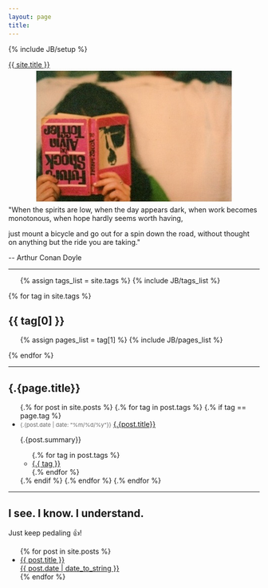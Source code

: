 ```yaml
---
layout: page
title: 
---
```

{% include JB/setup %}

<div class="maintitle-font">
  <a class="brand" href="{{ HOME_PATH }}">{{ site.title }}</a>
</div>

<div align = "center">
    <img src ="/main.jpg">
</div>

<div class="maindescription-font">
"When the spirits are low, when the day appears dark, 
when work becomes monotonous, 
when hope hardly seems worth having, 

just mount a bicycle and go out for a spin down the road, 
without thought on anything but the ride you are taking." 

-- Arthur Conan Doyle
</div>

---

<ul class="tag_box inline">
  {% assign tags_list = site.tags %}  
  {% include JB/tags_list %}
</ul>

{% for tag in site.tags %} 
  <h2 id="{{ tag[0] }}-ref">{{ tag[0] }}</h2>
  <ul>
    {% assign pages_list = tag[1] %}  
    {% include JB/pages_list %}
  </ul>
{% endfor %}

---

<h2 class="post_title">{.{page.title}}</h2>
<ul>
  {.% for post in site.posts %}
  {.% for tag in post.tags %}
  {.% if tag == page.tag %}
  <li class="archive_list">
    <time style="color:#666;font-size:11px;" datetime='{.{post.date | date: "%Y-%m-%d"}}'>{.{post.date | date: "%m/%d/%y"}}</time> <a class="archive_list_article_link" href='{.{post.url}}'>{.{post.title}}</a>
    <p class="summary">{.{post.summary}}</p>
    <ul class="tag_list">
      {.% for tag in post.tags %}
      <li class="inline archive_list"><a class="tag_list_link" href="/tag/{.{ tag }}">{.{ tag }}</a></li>
      {.% endfor %}
    </ul>
  </li>
  {.% endif %}
  {.% endfor %}
  {.% endfor %}
</ul>

---
I see. I know. I understand.
---
Just keep pedaling :+1:!

<!-- <ul class="posts">
  {% for post in site.posts %}
    <li><span>{{ post.date | date_to_string }}</span> &raquo; <a href="{{ BASE_PATH }}{{ post.url }}">{{ post.title }}</a></li>
  {% endfor %}
</ul> -->

<ul id="post-list" class="archive">
    {% for post in site.posts %}
        <li>
            <a href="{{ post.url }}">{{ post.title }}<aside class="dates">{{ post.date | date_to_string }}</aside></a>
        </li>
    {% endfor %}
</ul>
